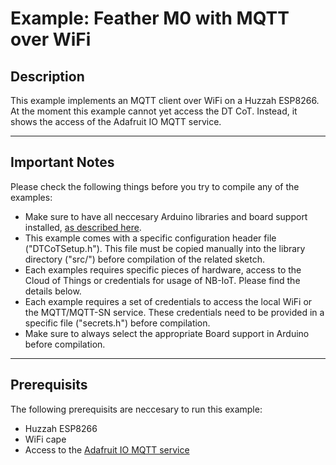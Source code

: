 # Example: Feather M0 with MQTT over WiFi

## Description
This example implements an MQTT client over WiFi on a Huzzah ESP8266. At the moment this example cannot yet access the DT CoT. Instead, it shows the access of the Adafruit IO MQTT service. 

-------------------------------------------------------------------------------
## Important Notes
Please check the following things before you try to compile any of the examples:
* Make sure to have all neccesary Arduino libraries and board support installed, [as described here](../../mainpage.md).
* This example comes with a specific configuration header file ("DTCoTSetup.h"). This file must be copied manually into the library directory ("src/") before compilation of the related sketch.
* Each examples requires specific pieces of hardware, access to the Cloud of Things or credentials for usage of NB-IoT. Please find the details below.
* Each example requires a set of credentials to access the local WiFi or the MQTT/MQTT-SN service. These credentials need to be provided in a specific file ("secrets.h") before compilation.
* Make sure to always select the appropriate Board support in Arduino before compilation.

-------------------------------------------------------------------------------
## Prerequisits

The following prerequisits are neccesary to run this example:
* Huzzah ESP8266
* WiFi cape
* Access to the [Adafruit IO MQTT service](https://learn.adafruit.com/adafruit-io/mqtt-api)

